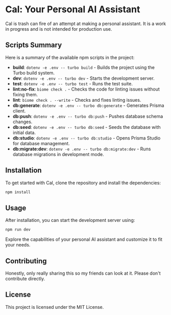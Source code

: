 # Cal: Your Personal AI Assistant

Cal is trash can fire of an attempt at making a personal assistant. It is a work in progress and is not intended for production use.

## Scripts Summary

Here is a summary of the available npm scripts in the project:

- **build**: `dotenv -e .env -- turbo build` - Builds the project using the Turbo build system.
- **dev**: `dotenv -e .env -- turbo dev` - Starts the development server.
- **test**: `dotenv -e .env -- turbo test` - Runs the test suite.
- **lint:no-fix**: `biome check .` - Checks the code for linting issues without fixing them.
- **lint**: `biome check . --write` - Checks and fixes linting issues.
- **db:generate**: `dotenv -e .env -- turbo db:generate` - Generates Prisma client.
- **db:push**: `dotenv -e .env -- turbo db:push` - Pushes database schema changes.
- **db:seed**: `dotenv -e .env -- turbo db:seed` - Seeds the database with initial data.
- **db:studio**: `dotenv -e .env -- turbo db:studio` - Opens Prisma Studio for database management.
- **db:migrate:dev**: `dotenv -e .env -- turbo db:migrate:dev` - Runs database migrations in development mode.

## Installation

To get started with Cal, clone the repository and install the dependencies:

```sh
npm install
```

## Usage

After installation, you can start the development server using:

```sh
npm run dev
```

Explore the capabilities of your personal AI assistant and customize it to fit your needs.

## Contributing

Honestly, only really sharing this so my friends can look at it. Please don't contribute directly.

## License

This project is licensed under the MIT License.
